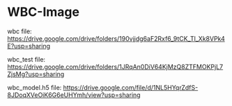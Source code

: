 # WBC-Image
wbc file: https://drive.google.com/drive/folders/190vjjdg6aF2Rxf6_9tCK_Tl_Xk8VPk4E?usp=sharing

wbc_test file: https://drive.google.com/drive/folders/1JRqAn0DiV64KjMzQ8ZTFMOKPjL7ZjsMg?usp=sharing

wbc_model.h5 file: https://drive.google.com/file/d/1NL5HYqrZdfS-8JDoqXVeOiK6G6eUHYmh/view?usp=sharing
